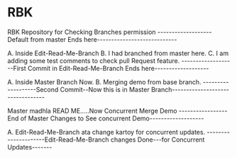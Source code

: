 # RBK
RBK Repository for Checking Branches permission
-------------------Default from master Ends here----------------------------


A. Inside Edit-Read-Me-Branch
B. I had branched from master here.
C. I am adding some test comments to check pull Request feature.
-------------------First Commit in Edit-Read-Me-Branch Ends here-------------------



A. Inside Master Branch Now.
B. Merging demo from base branch.
-------------------Second Commit--Now this is in Master Branch---------------------------------



Master madhla READ ME.....Now Concurrent Merge Demo
-----------------End of Master Changes to See concurrent Demo-------------------



A. Edit-Read-Me-Branch ata change kartoy for concurrent updates.
---------------------Edit-Read-Me-Branch changes Done---for Concurrent Updates-------
